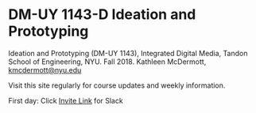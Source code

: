 # DM-UY 1143-D Ideation and Prototyping

Ideation and Prototyping (DM-UY 1143), Integrated Digital Media, Tandon School of Engineering, NYU. Fall 2018. Kathleen McDermott, kmcdermott@nyu.edu 

Visit this site regularly for course updates and weekly information.

First day: Click [Invite Link](https://join.slack.com/t/nyuidmideationfa19/shared_invite/enQtNzQxNjg2NDMyODAwLWMwMmE0ZjljMjY5NzI2OWNjNTU5MDAzOThiYjIwOWE2NmZiMGU2ZTBiMzQzMGQxZjJjZjViNTExMWYxZjU3YzE) for Slack 

